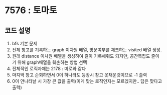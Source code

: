 # 7576 : 토마토
## 코드 설명

1. bfs 기본 문제
2. 전체 창고를 기록하는 graph 이차원 배열, 방문여부를 체크하는 visited 배열 생성. 
3. 원래 distance 이차원 배열을 생성하여 길이 기록해줘도 되지만, 공간복잡도 줄이기 위해 graph배열을 훼손하는 방법 선택
4. 전체적인 로직자체는 2178 : 미로와 같다
5. 마지막 창고 순회하면서 0이 하나라도 등장시 창고 못채운것이므로 -1 출력
6. 0이 안나타날 시 가장 큰 값을 출력(이게 맞는 로직인지는 모르겠지만.. 답은 맞다고 출력)

